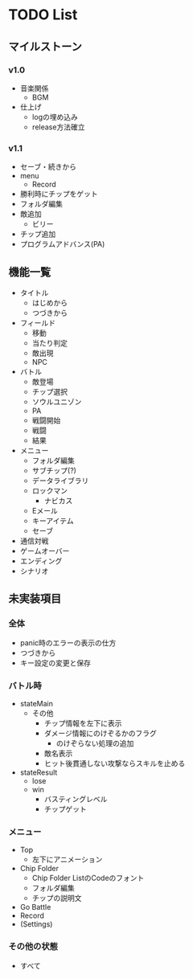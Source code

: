 # TODO List

## マイルストーン

### v1.0

- 音楽関係
  - BGM
- 仕上げ
  - logの埋め込み
  - release方法確立

### v1.1

- セーブ・続きから
- menu
  - Record
- 勝利時にチップをゲット
- フォルダ編集
- 敵追加
  - ビリー
- チップ追加
- プログラムアドバンス(PA)

## 機能一覧

- タイトル
  - はじめから
  - つづきから
- フィールド
  - 移動
  - 当たり判定
  - 敵出現
  - NPC
- バトル
  - 敵登場
  - チップ選択
  - ソウルユニゾン
  - PA
  - 戦闘開始
  - 戦闘
  - 結果
- メニュー
  - フォルダ編集
  - サブチップ(?)
  - データライブラリ
  - ロックマン
    - ナビカス
  - Eメール
  - キーアイテム
  - セーブ
- 通信対戦
- ゲームオーバー
- エンディング
- シナリオ

## 未実装項目

### 全体

- panic時のエラーの表示の仕方
- つづきから
- キー設定の変更と保存

### バトル時

- stateMain
  - その他
    - チップ情報を左下に表示
    - ダメージ情報にのけぞるかのフラグ
      - のけぞらない処理の追加
    - 敵名表示
    - ヒット後貫通しない攻撃ならスキルを止める
- stateResult
  - lose
  - win
    - バスティングレベル
    - チップゲット

### メニュー

- Top
  - 左下にアニメーション
- Chip Folder
  - Chip Folder ListのCodeのフォント
  - フォルダ編集
  - チップの説明文
- Go Battle
- Record
- (Settings)

### その他の状態

- すべて
